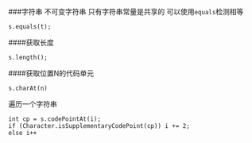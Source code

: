 ###字符串
不可变字符串
只有字符串常量是共享的
可以使用`equals`检测相等
```
s.equals(t);
```

####获取长度
```
s.length();
```
####获取位置N的代码单元
```
s.charAt(n)
```

遍历一个字符串
```
int cp = s.codePointAt(i);
if (Character.isSupplementaryCodePoint(cp)) i += 2;
else i++
```


